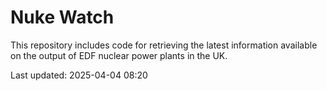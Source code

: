 # Nuke Watch

This repository includes code for retrieving the latest information available on the output of EDF nuclear power plants in the UK.

Last updated: 2025-04-04 08:20